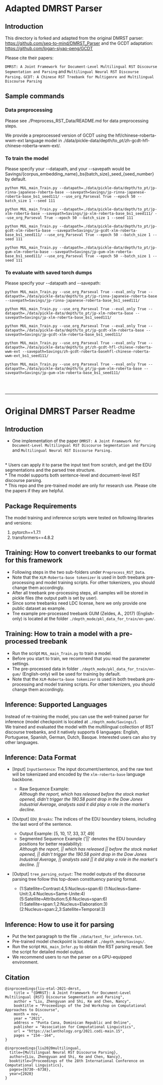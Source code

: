 # Adapted DMRST Parser

## Introduction

This directory is forked and adapted from the original DMRST parser: https://github.com/seq-to-mind/DMRST_Parser
and the GCDT adaptation: https://github.com/logan-siyao-peng/GCDT

Please cite their papers:

`DMRST: A Joint Framework for Document-Level Multilingual RST Discourse Segmentation and Parsing` and `Multilingual Neural RST Discourse Parsing.`
`GCDT: A Chinese RST Treebank for Multigenre and Multilingual Discourse Parsing`


## Sample commands

### Data preprocessing
Please see ./Preprocess_RST_Data/README.md for data preprocessing steps.

We provide a preprocessed version of GCDT using the hfl/chinese-roberta-wwm-ext language model in  ./data/pickle-data/depth/to_pt/zh-gcdt-hfl-chinese-roberta-wwm-ext/.


### To train the model

Please specify your --datapath, and your --savepath would be Savings/{corpus\_embedding\_name}\_bs{batch\_size}\_seed\_{seed_number} by default.

`python MUL_main_Train.py --datapath=./data/pickle-data/depth/to_pt/jp-rinna-japanese-roberta-base --savepath=Savings/jp-rinna-japanese-roberta-base_bs1_seed111/ --use_org_Parseval True --epoch 50 --batch_size 1 --seed 111`

`python MUL_main_Train.py --datapath=./data/pickle-data/depth/to_pt/jp-xlm-roberta-base --savepath=Savings/jp-xlm-roberta-base_bs1_seed111/ --use_org_Parseval True --epoch 50 --batch_size 1 --seed 111`

`python MUL_main_Train.py --datapath=./data/pickle-data/depth/to_pt/jp-gcdt-xlm-roberta-base --savepath=Savings/jp-gcdt-xlm-roberta-base_bs1_seed111/ --use_org_Parseval True --epoch 50 --batch_size 1 --seed 111`

`python MUL_main_Train.py --datapath=./data/pickle-data/depth/to_pt/jp-gum-xlm-roberta-base --savepath=Savings/jp-gum-xlm-roberta-base_bs1_seed111/ --use_org_Parseval True --epoch 50 --batch_size 1 --seed 111`

### To evaluate with saved torch dumps

Please specify your --datapath and --savepath:

`python MUL_main_Train.py --use_org_Parseval True --eval_only True --datapath=./data/pickle-data/depth/to_pt/jp-rinna-japanese-roberta-base --savepath=Savings/jp-rinna-japanese-roberta-base_bs1_seed111/`

`python MUL_main_Train.py --use_org_Parseval True --eval_only True --datapath=./data/pickle-data/depth/to_pt/jp-xlm-roberta-base --savepath=Savings/jp-xlm-roberta-base_bs1_seed111/`

`python MUL_main_Train.py --use_org_Parseval True --eval_only True --datapath=./data/pickle-data/depth/to_pt/jp-gcdt-xlm-roberta-base --savepath=Savings/jp-gcdt-xlm-roberta-base_bs1_seed111/`

`python MUL_main_Train.py --use_org_Parseval True --eval_only True --datapath=./data/pickle-data/depth/to_pt/zh-gcdt-hfl-chinese-roberta-wwm-ext --savepath=Savings/zh-gcdt-roberta-basehfl-chinese-roberta-wwm-ext_bs1_seed111/`

`python MUL_main_Train.py --use_org_Parseval True --eval_only True --datapath=./data/pickle-data/depth/to_pt/jp-gum-xlm-roberta-base --savepath=Savings/jp-gum-xlm-roberta-base_bs1_seed111/`
 


<br>
<br>
<hr>

# Original DMRST Parser Readme

## Introduction
* One implementation of the paper `DMRST: A Joint Framework for Document-Level Multilingual RST Discourse Segmentation and Parsing` and `Multilingual Neural RST Discourse Parsing.`
 <br>
* Users can apply it to parse the input text from scratch, and get the EDU segmentations and the parsed tree structure. <br>
* The model supports both sentence-level and document-level RST discourse parsing. <br>
* This repo and the pre-trained model are only for research use. Please cite the papers if they are helpful. <br>

## Package Requirements
The model training and inference scripts were tested on following libraries and versions:
1. pytorch==1.7.1
2. transformers==4.8.2

## Training: How to convert treebanks to our format for this framework
* Following steps in the two sub-folders under `Preprocess_RST_Data`.
* Note that the `XLM-Roberta-base tokenizer` is used in both treebank pre-processing and model training scripts. For other tokenizers, you should change them accordingly.
* After all treebank pre-processing steps, all samples will be stored in pickle files (the output path is set by user).
* Since some treebanks need LDC license, here we only provide one public dataset as example.
* Tne example pre-processed treebank GUM (Zeldes, A., 2017) (English-only) is located at the folder `./depth_mode/pkl_data_for_train/en-gum/`.

## Training: How to train a model with a pre-processed treebank
* Run the script `MUL_main_Train.py` to train a model.  
* Before you start to train, we recommend that you read the parameter settings. 
* The pre-processed data in folder `./depth_mode/pkl_data_for_train/en-gum/` (English-only) will be used for training by default.
* Note that the `XLM-Roberta-base tokenizer` is used in both treebank pre-processing and model training scripts. For other tokenizers, you should change them accordingly.

## Inference: Supported Languages
Instead of re-training the model, you can use the well-trained parser for inference (model checkpoint is located at `./depth_mode/Savings/`). <br>
We trained and evaluated the model with the multilingual collection of RST discourse treebanks, and it natively supports 6 languages: English, Portuguese, Spanish, German, Dutch, Basque. Interested users can also try other languages.

## Inference: Data Format
* [Input] `InputSentence`: The input document/sentence, and the raw text will be tokenizaed and encoded by the `xlm-roberta-base` language backbone. <br>
    * Raw Sequence Example: <br>
    *Although the report, which has released before the stock market opened, didn't trigger the 190.58 point drop in the Dow Jones Industrial Average, analysts said it did play a role in the market's decline.* <br>

* [Output] `EDU_Breaks`: The indices of the EDU boundary tokens, including the last word of the sentence. <br>
    * Output Example: [5, 10, 17, 33, 37, 49] <br>
    * Segmented Sequence Example ('||' denotes the EDU boundary positions for better readability):  <br>
    *Although the report, || which has released || before the stock market opened, || didn't trigger the 190.58 point drop in the Dow Jones Industrial Average, || analysts said || it did play a role in the market's decline. ||* <br>

* [Output] `tree_parsing_output`: The model outputs of the discourse parsing tree follow this top-down constituency parsing format. <br>
   * (1:Satellite=Contrast:4,5:Nucleus=span:6) (1:Nucleus=Same-Unit:3,4:Nucleus=Same-Unite:4) (5:Satellite=Attribution:5,6:Nucleus=span:6) (1:Satellite=span:1,2:Nucleus=Elaboration:3) (2:Nucleus=span:2,3:Satellite=Temporal:3) <br>

## Inference: How to use it for parsing
* Put the text paragraph to the file `./data/text_for_inference.txt`. <br>
* Pre-trained model checkpoint is located at `./depth_mode/Savings/`. <br>
* Run the script `MUL_main_Infer.py` to obtain the RST parsing result. See the script for detailed model output. <br>
* We recommend users to run the parser on a GPU-equipped environment. <br>

## Citation
```
@inproceedings{liu-etal-2021-dmrst,
    title = "{DMRST}: A Joint Framework for Document-Level Multilingual {RST} Discourse Segmentation and Parsing",
    author = "Liu, Zhengyuan and Shi, Ke and Chen, Nancy",
    booktitle = "Proceedings of the 2nd Workshop on Computational Approaches to Discourse",
    month = nov,
    year = "2021",
    address = "Punta Cana, Dominican Republic and Online",
    publisher = "Association for Computational Linguistics",
    url = "https://aclanthology.org/2021.codi-main.15",
    pages = "154--164",
}
```
```
@inproceedings{liu2020multilingual,
  title={Multilingual Neural RST Discourse Parsing},
  author={Liu, Zhengyuan and Shi, Ke and Chen, Nancy},
  booktitle={Proceedings of the 28th International Conference on Computational Linguistics},
  pages={6730--6738},
  year={2020}
}
```

